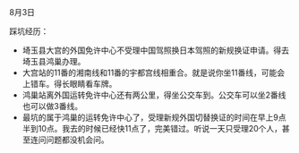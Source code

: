 8月3日

踩坑经历：

- 埼玉县大宫的外国免许中心不受理中国驾照换日本驾照的新规换证申请。得去埼玉县鸿巢办理。
- 大宫站的11番的湘南线和11番的宇都宫线相重合。就是说你坐11番线，可能会上错车。得长眼睛看车牌。
- 鸿巢站离外国运转免许中心还有两公里，得坐公交车到。公交车可以坐2番线也可以做3番线。
- 最坑的属于鸿巢的运转免许中心了，受理新规外国切替换证的时间在早上9点半到10点。我去的时候已经快11点了，完美错过。听说一天只受理20个人，甚至连问问题都没机会问。

